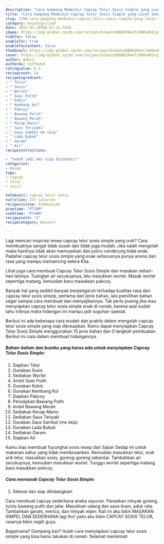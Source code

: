 ```yaml
---
description: "Cara Gampang Membikin Capcay Telur Sosis Simple yang Lezat Sekali"
title: "Cara Gampang Membikin Capcay Telur Sosis Simple yang Lezat Sekali"
slug: 2706-cara-gampang-membikin-capcay-telur-sosis-simple-yang-lezat-sekali
category: Uncategorized
date: 2023-03-18T06:57:11.743Z
image: https://img-global.cpcdn.com/recipes/bcee2cdd880284ef/680x482cq70/capcay-telur-sosis-simple-foto-resep-utama.jpg
hideToc: false
enableToc: true
enableTocContent: false
thumbnail: https://img-global.cpcdn.com/recipes/bcee2cdd880284ef/680x482cq70/capcay-telur-sosis-simple-foto-resep-utama.jpg
cover: https://img-global.cpcdn.com/recipes/bcee2cdd880284ef/680x482cq70/capcay-telur-sosis-simple-foto-resep-utama.jpg
author: Admin
authorAv: notfound
ratingvalue: 4.3
reviewcount: 14
recipeingredient:
- " Telur"
- " Sosis"
- " Wortel"
- " Sawi Putih"
- " Kubis"
- " Kembang Kol"
- " Pakcoy"
- " Bawang Putih"
- " Bawang Merah"
- " Kecap Manis"
- " Saus Teriyaki"
- " Saus Sambal me skip"
- " Lada Bubuk"
- " Garam"
- " Air"
recipeinstructions:

- "Sudah jadi dan siap dinikmati!"
categories:
- Resep
tags:
- capcay
- telur
- sosis

katakunci: capcay telur sosis 
nutrition: 237 calories
recipecuisine: Indonesian
preptime: "PT20M"
cooktime: "PT48M"
recipeyield: "3"
recipecategory: Dessert

---
```





Lagi mencari inspirasi resep capcay telur sosis simple yang unik? Cara membuatnya sangat tidak susah dan tidak juga mudah. Jika salah mengolah maka hasilnya tidak akan memuaskan dan justru cenderung tidak enak. Padahal capcay telur sosis simple yang enak seharusnya punya aroma dan rasa yang mampu memancing selera Kita.





Lihat juga cara membuat Capcay Telur Sosis Simple dan masakan sehari-hari lainnya. Tuanglan air secukupnya, lalu masukkan wortel. Masak wortel sepertiga matang, kemudian baru masukkan pakcoy.

Banyak hal yang sedikit banyak berpengaruh terhadap kualitas rasa dari capcay telur sosis simple, pertama dari jenis bahan, lalu pemilihan bahan segar sampai cara membuat dan menyajikannya. Tak perlu pusing jika mau menyiapkan capcay telur sosis simple enak di rumah, karena asal sudah tahu triknya maka hidangan ini mampu jadi suguhan spesial.






Berikut ini ada beberapa cara mudah dan praktis dalam mengolah capcay telur sosis simple yang siap dikreasikan. Kamu dapat menyiapkan Capcay Telur Sosis Simple menggunakan 15 jenis bahan dan 0 langkah pembuatan. Berikut ini cara dalam membuat hidangannya.

<!--inarticleads1-->

##### Bahan-bahan dan bumbu yang harus ada untuk menyiapkan Capcay Telur Sosis Simple:

1. Siapkan  Telur
1. Gunakan  Sosis
1. Sediakan  Wortel
1. Ambil  Sawi Putih
1. Gunakan  Kubis
1. Gunakan  Kembang Kol
1. Siapkan  Pakcoy
1. Persiapkan  Bawang Putih
1. Ambil  Bawang Merah
1. Sediakan  Kecap Manis
1. Sediakan  Saus Teriyaki
1. Gunakan  Saus Sambal (me skip)
1. Gunakan  Lada Bubuk
1. Sediakan  Garam
1. Siapkan  Air


Kamu bias membuat fuyunghai sosis resep dari Sajian Sedap ini untuk makanan sahur yang tidak membosankan. Kemudian masukkan telur, orak arik telur, masukkan sosis, goreng-goreng sebentar. Tambahkan air secukupnya, kemudian masukkan wortel. Tunggu wortel sepertiga matang baru masukkan pokcoy. 

<!--inarticleads2-->

##### Cara memasak Capcay Telur Sosis Simple:


1. Selesai dan siap dihidangkan!

Cara membuat capcay sederhana aneka sayuran. Panaskan minyak goreng, tumis bawang putih dan jahe. Masukkan udang dan saus tiram, aduk rata. Tambahkan garam, merica, dan minyak wijen. Kali ini aku bikin MASAKAN SIMPEL DAN SEDERHANA lagi lho! yaitu aku bikin CAPCAY SOSIS TELUR, rasanya bikin nagih guys. 

Bagaimana? Gampang kan? Itulah cara menyiapkan capcay telur sosis simple yang bisa kamu lakukan di rumah. Selamat menikmati
